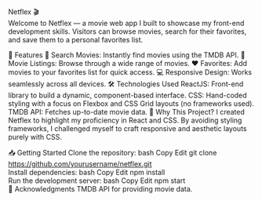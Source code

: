 Netflex 🎬  
Welcome to Netflex — a movie web app I built to showcase my front-end development skills. Visitors can browse movies, search for their favorites, and save them to a personal favorites list.

🚀 Features
🔎 Search Movies: Instantly find movies using the TMDB API.
📃 Movie Listings: Browse through a wide range of movies.
❤️ Favorites: Add movies to your favorites list for quick access.
💻 Responsive Design: Works seamlessly across all devices.
🛠️ Technologies Used
ReactJS: Front-end library to build a dynamic, component-based interface.
CSS: Hand-coded styling with a focus on Flexbox and CSS Grid layouts (no frameworks used).
TMDB API: Fetches up-to-date movie data.
🎨 Why This Project?
I created Netflex to highlight my proficiency in React and CSS. By avoiding styling frameworks, I challenged myself to craft responsive and aesthetic layouts purely with CSS.

📥 Getting Started
Clone the repository:
bash
Copy
Edit
git clone https://github.com/yourusername/netflex.git  
Install dependencies:
bash
Copy
Edit
npm install  
Run the development server:
bash
Copy
Edit
npm start  
📝 Acknowledgments
TMDB API for providing movie data.
